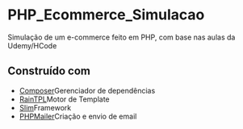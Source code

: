 # PHP_Ecommerce_Simulacao
Simulação de um e-commerce feito em PHP, com base nas aulas da Udemy/HCode

## Construído com
* [Composer](https://getcomposer.org/)Gerenciador de dependências
* [RainTPL](https://feulf.github.io/raintpl/)Motor de Template
* [Slim](https://www.slimframework.com/)Framework
* [PHPMailer](https://www.slimframework.com/)Criação e envio de email
